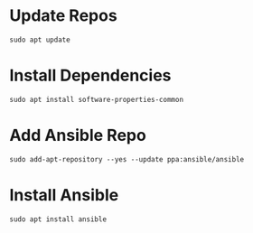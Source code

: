 # Update Repos
`sudo apt update`

# Install Dependencies
`sudo apt install software-properties-common`

# Add Ansible Repo
`sudo add-apt-repository --yes --update ppa:ansible/ansible`

# Install Ansible
`sudo apt install ansible`